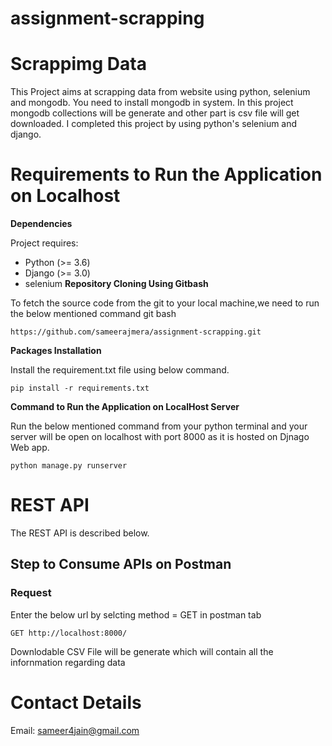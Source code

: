 # assignment-scrapping

# Scrappimg Data
This Project aims at scrapping data from website using python, selenium and mongodb. You need to install mongodb in system. In this project mongodb collections will be generate and other part is csv file will get downloaded. I completed this project by using python's selenium and django.
# Requirements to Run the Application on Localhost
<b> Dependencies </b>

Project requires:

- Python (>= 3.6)
- Django (>= 3.0)
- selenium
<b> Repository Cloning Using Gitbash </b>

To fetch the source code from the git to your local machine,we need to run the below mentioned command git bash


```
https://github.com/sameerajmera/assignment-scrapping.git
```

<b> Packages Installation </b>

Install the requirement.txt file using below command.
```
pip install -r requirements.txt
```

<b> Command to Run the Application on LocalHost Server </b>

Run the below mentioned command from your python terminal and your server will be open on localhost with port 8000 as it is hosted on Djnago Web app.

```
python manage.py runserver
```

# REST API

The REST API is described below.

## Step to Consume APIs on Postman

### Request
Enter the below url by selcting method = GET in postman tab
```
GET http://localhost:8000/
```
Downlodable CSV File will be generate which will contain all the infornmation regarding data

# Contact Details

Email: sameer4jain@gmail.com
